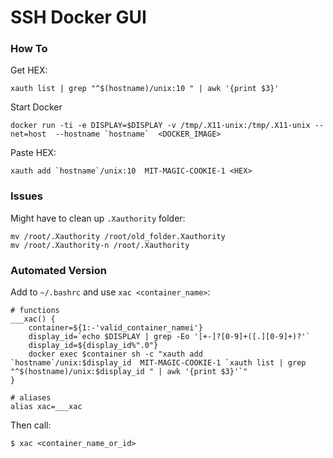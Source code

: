 # SSH Docker GUI


### How To

Get HEX:
```
xauth list | grep "^$(hostname)/unix:10 " | awk '{print $3}'
```

Start Docker
```
docker run -ti -e DISPLAY=$DISPLAY -v /tmp/.X11-unix:/tmp/.X11-unix --net=host  --hostname `hostname`  <DOCKER_IMAGE>
```

Paste HEX:
```
xauth add `hostname`/unix:10  MIT-MAGIC-COOKIE-1 <HEX>
```

### Issues

Might have to clean up `.Xauthority` folder:
```
mv /root/.Xauthority /root/old_folder.Xauthority
mv /root/.Xauthority-n /root/.Xauthority
```


### Automated Version

Add to `~/.bashrc` and use `xac <container_name>`:
```
# functions
___xac() {
    container=${1:-'valid_container_namei'}
    display_id=`echo $DISPLAY | grep -Eo '[+-]?[0-9]+([.][0-9]+)?'`
    display_id=${display_id%".0"}
    docker exec $container sh -c "xauth add `hostname`/unix:$display_id  MIT-MAGIC-COOKIE-1 `xauth list | grep "^$(hostname)/unix:$display_id " | awk '{print $3}'`"
}

# aliases
alias xac=___xac
```

Then call:
```
$ xac <container_name_or_id>
```
